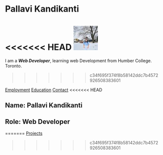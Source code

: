 # Pallavi Kandikanti 

<<<<<<< HEAD
![Profile Image](./Images/Profile.jpg)
=======
I am a ***Web Developer***, learning web Development from Humber College. Toronto.
>>>>>>> c34f695f374f8b58142ddc7b4572926508383601

[Employment](employment.markdown)
[Education](education.markdown)
[Contact](contact.markdown)
<<<<<<< HEAD

## Name: Pallavi Kandikanti
## Role: Web Developer
=======
[Projects](projects.markdown)
>>>>>>> c34f695f374f8b58142ddc7b4572926508383601
